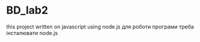 # BD_lab2
this project written on javascript using node.js
для роботи програми треба інсталювати node.js
